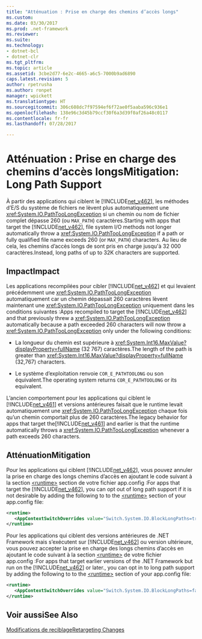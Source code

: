```yaml
---
title: "Atténuation : Prise en charge des chemins d’accès longs"
ms.custom: 
ms.date: 03/30/2017
ms.prod: .net-framework
ms.reviewer: 
ms.suite: 
ms.technology:
- dotnet-bcl
- dotnet-clr
ms.tgt_pltfrm: 
ms.topic: article
ms.assetid: 3cbe2d77-6e2c-4665-a6c5-7000b9ad6890
caps.latest.revision: 5
author: rpetrusha
ms.author: ronpet
manager: wpickett
ms.translationtype: HT
ms.sourcegitcommit: 306c608dc7f97594ef6f72ae0f5aaba596c936e1
ms.openlocfilehash: 138e96c3d45b79ccf30f6a3d39f0af26a48c0117
ms.contentlocale: fr-fr
ms.lasthandoff: 07/28/2017

---
```

# <a name="mitigation-long-path-support"></a><span data-ttu-id="17df0-102">Atténuation : Prise en charge des chemins d’accès longs</span><span class="sxs-lookup"><span data-stu-id="17df0-102">Mitigation: Long Path Support</span></span>
<span data-ttu-id="17df0-103">À partir des applications qui ciblent le [!INCLUDE[net_v462](../../../includes/net-v462-md.md)], les méthodes d’E/S du système de fichiers ne lèvent plus automatiquement une <xref:System.IO.PathTooLongException> si un chemin ou nom de fichier complet dépasse 260 (ou `MAX_PATH`) caractères.</span><span class="sxs-lookup"><span data-stu-id="17df0-103">Starting with apps that target the [!INCLUDE[net_v462](../../../includes/net-v462-md.md)],  file system I/O methods not longer automatically throw a <xref:System.IO.PathTooLongException> if a path or fully qualified file name exceeds 260 (or `MAX_PATH`) characters.</span></span> <span data-ttu-id="17df0-104">Au lieu de cela, les chemins d’accès longs de sont pris en charge jusqu'à 32 000 caractères.</span><span class="sxs-lookup"><span data-stu-id="17df0-104">Instead, long paths of up to 32K characters are supported.</span></span>  
  
## <a name="impact"></a><span data-ttu-id="17df0-105">Impact</span><span class="sxs-lookup"><span data-stu-id="17df0-105">Impact</span></span>  
 <span data-ttu-id="17df0-106">Les applications recompilées pour cibler [!INCLUDE[net_v462](../../../includes/net-v462-md.md)] et qui levaient précédemment une <xref:System.IO.PathTooLongException> automatiquement car un chemin dépassait 260 caractères lèvent maintenant une <xref:System.IO.PathTooLongException> uniquement dans les conditions suivantes :</span><span class="sxs-lookup"><span data-stu-id="17df0-106">Apps recompiled to target the [!INCLUDE[net_v462](../../../includes/net-v462-md.md)] and that previously threw a <xref:System.IO.PathTooLongException> automatically because a path exceeded 260 characters will now throw a <xref:System.IO.PathTooLongException> only under the following conditions:</span></span>  
  
-   <span data-ttu-id="17df0-107">La longueur du chemin est supérieure à <xref:System.Int16.MaxValue?displayProperty=fullName> (32 767) caractères.</span><span class="sxs-lookup"><span data-stu-id="17df0-107">The length of the path is greater than  <xref:System.Int16.MaxValue?displayProperty=fullName> (32,767) characters.</span></span>  
  
-   <span data-ttu-id="17df0-108">Le système d’exploitation renvoie `COR_E_PATHTOOLONG` ou son équivalent.</span><span class="sxs-lookup"><span data-stu-id="17df0-108">The operating system returns `COR_E_PATHTOOLONG` or its equivalent.</span></span>  
  
 <span data-ttu-id="17df0-109">L’ancien comportement pour les applications qui ciblent le [!INCLUDE[net_v461](../../../includes/net-v461-md.md)] et versions antérieures faisait que le runtime levait automatiquement une <xref:System.IO.PathTooLongException> chaque fois qu’un chemin comportait plus de 260 caractères.</span><span class="sxs-lookup"><span data-stu-id="17df0-109">The legacy behavior for apps that target the[!INCLUDE[net_v461](../../../includes/net-v461-md.md)] and earlier is that the runtime automatically throws a <xref:System.IO.PathTooLongException> whenever a path exceeds 260 characters.</span></span>  
  
## <a name="mitigation"></a><span data-ttu-id="17df0-110">Atténuation</span><span class="sxs-lookup"><span data-stu-id="17df0-110">Mitigation</span></span>  
 <span data-ttu-id="17df0-111">Pour les applications qui ciblent [!INCLUDE[net_v462](../../../includes/net-v462-md.md)], vous pouvez annuler la prise en charge des longs chemins d’accès en ajoutant le code suivant à la section [\<runtime>](../../../docs/framework/configure-apps/file-schema/runtime/runtime-element.md) section de votre fichier app.config :</span><span class="sxs-lookup"><span data-stu-id="17df0-111">For apps that target the [!INCLUDE[net_v462](../../../includes/net-v462-md.md)], you can opt out of long path support if it is not desirable by adding the following to    to the [\<runtime>](../../../docs/framework/configure-apps/file-schema/runtime/runtime-element.md) section of your app.config file:</span></span>  
  
```xml  
<runtime>   
   <AppContextSwitchOverrides value="Switch.System.IO.BlockLongPaths=true" />   
</runtime>  
```  
  
 <span data-ttu-id="17df0-112">Pour les applications qui ciblent des versions antérieures de .NET Framework mais s’exécutent sur [!INCLUDE[net_v462](../../../includes/net-v462-md.md)] ou version ultérieure, vous pouvez accepter la prise en charge des longs chemins d’accès en ajoutant le code suivant à la section [\<runtime>](../../../docs/framework/configure-apps/file-schema/runtime/runtime-element.md) de votre fichier app.config :</span><span class="sxs-lookup"><span data-stu-id="17df0-112">For apps that target earlier versions of the .NET Framework but run on the [!INCLUDE[net_v462](../../../includes/net-v462-md.md)] or later., you can opt in to long path support by adding the following to    to the [\<runtime>](../../../docs/framework/configure-apps/file-schema/runtime/runtime-element.md) section of your app.config file:</span></span>  
  
```xml  
<runtime>   
   <AppContextSwitchOverrides value="Switch.System.IO.BlockLongPaths=false" />   
</runtime>  
```  
  
## <a name="see-also"></a><span data-ttu-id="17df0-113">Voir aussi</span><span class="sxs-lookup"><span data-stu-id="17df0-113">See Also</span></span>  
 [<span data-ttu-id="17df0-114">Modifications de reciblage</span><span class="sxs-lookup"><span data-stu-id="17df0-114">Retargeting Changes</span></span>](../../../docs/framework/migration-guide/retargeting-changes-in-the-net-framework-4-6-2.md)

